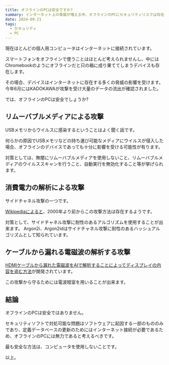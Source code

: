 ```yaml
---
title: オフラインのPCは安全ですか?
summary: インターネット上の脅威が増える中、オフラインのPCにセキュリティリスクは存在するでしょうか
date: 2024-09-21
tags:
  - セキュリティ
  - PC
---
```


現在ほとんどの個人用コンピュータはインターネットに接続されています。

スマートフォンをオフラインで使うことはほとんど考えられませんし、中にはChromebookのようにオフラインだと只の箱に成り果ててしまうデバイスも存在します。

その場合、デバイスはインターネットに存在する多くの脅威の影響を受けます。 今年6月にはKADOKAWAが攻撃を受け大量のデータの流出が確認されました。

では、オフラインのPCは安全でしょうか?


## リムーバブルメディアによる攻撃

USBメモリからウイルスに感染するということはよく聞く話です。

何らかの原因でUSBメモリなどの持ち運び可能なメディアにウイルスが侵入した場合、オフラインのデバイスであっても十分に影響を受ける可能性が有ります。

対策としては、無闇にリムーバブルメディアを使用しないこと、リムーバブルメディアのウイルススキャンを行うこと、自動実行を無効化すること等が挙げられます。


## 消費電力の解析による攻撃

サイドチャネル攻撃の一つです。

[Wikipediaによると](https://ja.wikipedia.org/wiki/%E3%82%B5%E3%82%A4%E3%83%89%E3%83%81%E3%83%A3%E3%83%8D%E3%83%AB%E6%94%BB%E6%92%83#%E9%9B%BB%E5%8A%9B%E8%A7%A3%E6%9E%90%E6%94%BB%E6%92%83)、2000年より前からこの攻撃方法は存在するようです。

対策として、サイドチャネル攻撃に耐性のあるアルゴリズムを使用することが出来ます。 Argon2i、Argon2idはサイドチャネル攻撃に耐性のあるハッシュアルゴリズムとして知られています。


## ケーブルから漏れる電磁波の解析する攻撃

[HDMIケーブルから漏れた電磁波をAIで解析することによってディスプレイの内容を盗む方法](https://gigazine.net/news/20240731-ai-eavesdrop-hdmi-electromagnetic-emanations/)が開発されています。

この攻撃から守るためには電波暗室を用いることが出来ます。


## 結論

オフラインのPCは安全ではありません。

セキュリティソフトで対処可能な問題はソフトウェアに起因する一部のもののみであり、定義データベースの更新のためにはインターネット接続が必要であるため、オフラインのPCには無力であると考えるべきです。

最も安全な方法は、コンピュータを使用しないことです。

以上。
